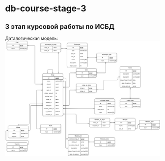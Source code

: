 # db-course-stage-3
## 3 этап курсовой работы по ИСБД

Даталогическая модель:
![alt text](datalogical.jpg)